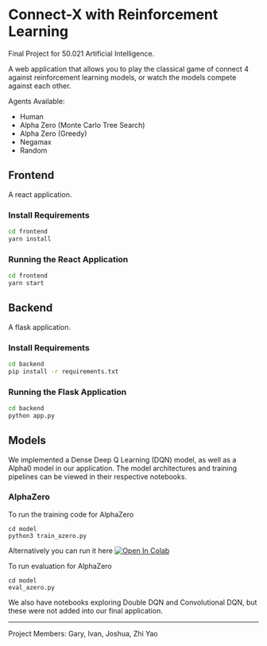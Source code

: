 # Connect-X with Reinforcement Learning
Final Project for 50.021 Artificial Intelligence.

A web application that allows you to play the classical game of connect 4 against reinforcement learning models, or watch the  models compete against each other.

Agents Available: 
- Human
- Alpha Zero (Monte Carlo Tree Search)
- Alpha Zero (Greedy)
- Negamax
- Random

## Frontend
A react application.

### Install Requirements
```sh
cd frontend
yarn install
```

### Running the React Application
```sh
cd frontend
yarn start
```

## Backend
A flask application.

### Install Requirements
```sh
cd backend
pip install -r requirements.txt
```

### Running the Flask Application
```sh
cd backend
python app.py
```

## Models
We implemented a Dense Deep Q Learning (DQN) model, as well as a Alpha0 model in our application. The model architectures and training pipelines can be viewed in their respective notebooks.
### AlphaZero
To run the training code for AlphaZero 
```
cd model
python3 train_azero.py
```
Alternatively you can run it here [![Open In Colab](https://colab.research.google.com/assets/colab-badge.svg)](https://colab.research.google.com/github/vnck/Connect-X-With-RL/blob/master/model/alpha-zero-connect4.ipynb)

To run evaluation for AlphaZero
```
cd model
eval_azero.py
```

We also have notebooks exploring Double DQN and Convolutional DQN, but these were not added into our final application.

---
Project Members: Gary, Ivan, Joshua, Zhi Yao
